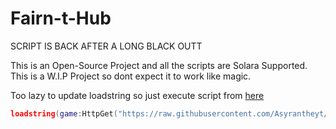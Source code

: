 # Fairn-t-Hub 

SCRIPT IS BACK AFTER A LONG BLACK OUTT

This is an Open-Source Project and all the scripts are Solara Supported.
This is a W.I.P Project so dont expect it to work like magic.


Too lazy to update loadstring so just execute script from [here](https://github.com/Asyrantheyt/Fairn-t-Hub/tree/main/scripts)
```lua
loadstring(game:HttpGet("https://raw.githubusercontent.com/Asyrantheyt/Fairn-t-Hub/refs/heads/main/Loader%20Auto.lua"))()
```
